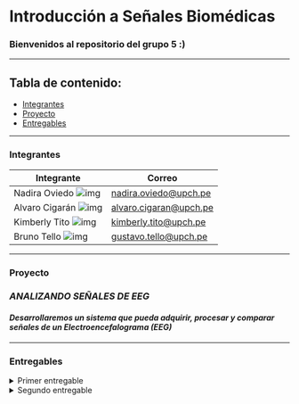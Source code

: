 # Introducción a Señales Biomédicas
### <a name="bienvenida"></a>Bienvenidos al repositorio del grupo 5 :)
---

## Tabla de contenido:
- [Integrantes](#integrantes)
- [Proyecto](#proyecto)
- [Entregables](#entregables)

---
### Integrantes

| **Integrante** | **Correo**|
| ---------| ----------|
| Nadira Oviedo ![img](Documentos\Imágenes\Nadira.jpg) | nadira.oviedo@upch.pe |
| Alvaro Cigarán ![img](Documentos\Imágenes\Alvaro.jpg) | alvaro.cigaran@upch.pe |
| Kimberly Tito ![img](Documentos\Imágenes\kim.jpg)| kimberly.tito@upch.pe |
| Bruno Tello ![img](Documentos\Imágenes\br1.jpg)| gustavo.tello@upch.pe |
  
---
### Proyecto
### *ANALIZANDO SEÑALES DE EEG*
#### *Desarrollaremos un sistema que pueda adquirir, procesar y comparar señales de un Electroencefalograma (EEG)*
---

### Entregables
<details>
<summary>  Primer entregable</summary>

### Temas a tratar:
 1.- Electroencefalograma y ondas cerebrales

 2.- Importancia del sueño

 3.- Bebidas energéticas y estudiantes universitarios

 4.- Insomnio

##### Descarga el archivo PPT -> [aquí](DDocumentos\Señales_problematica.pdf).

</details>

<details>
<summary> Segundo entregable</summary>
  - info
</details>
